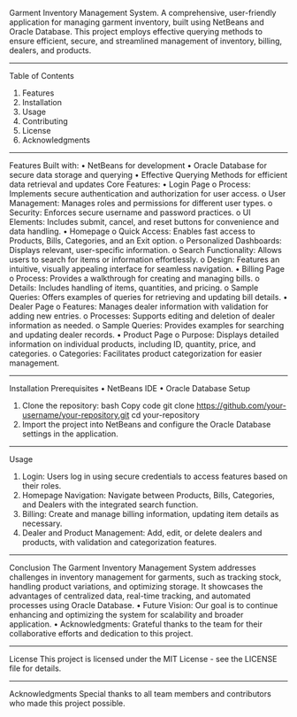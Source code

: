 Garment Inventory Management System.
A comprehensive, user-friendly application for managing garment inventory, built using NetBeans and Oracle Database. This project employs effective querying methods to ensure efficient, secure, and streamlined management of inventory, billing, dealers, and products.
________________________________________
Table of Contents
1.	Features
2.	Installation
3.	Usage
4.	Contributing
5.	License
6.	Acknowledgments
________________________________________
Features
Built with:
•	NetBeans for development
•	Oracle Database for secure data storage and querying
•	Effective Querying Methods for efficient data retrieval and updates
Core Features:
•	Login Page
o	Process: Implements secure authentication and authorization for user access.
o	User Management: Manages roles and permissions for different user types.
o	Security: Enforces secure username and password practices.
o	UI Elements: Includes submit, cancel, and reset buttons for convenience and data handling.
•	Homepage
o	Quick Access: Enables fast access to Products, Bills, Categories, and an Exit option.
o	Personalized Dashboards: Displays relevant, user-specific information.
o	Search Functionality: Allows users to search for items or information effortlessly.
o	Design: Features an intuitive, visually appealing interface for seamless navigation.
•	Billing Page
o	Process: Provides a walkthrough for creating and managing bills.
o	Details: Includes handling of items, quantities, and pricing.
o	Sample Queries: Offers examples of queries for retrieving and updating bill details.
•	Dealer Page
o	Features: Manages dealer information with validation for adding new entries.
o	Processes: Supports editing and deletion of dealer information as needed.
o	Sample Queries: Provides examples for searching and updating dealer records.
•	Product Page
o	Purpose: Displays detailed information on individual products, including ID, quantity, price, and categories.
o	Categories: Facilitates product categorization for easier management.
________________________________________
Installation
Prerequisites
•	NetBeans IDE
•	Oracle Database
Setup
1.	Clone the repository:
bash
Copy code
git clone https://github.com/your-username/your-repository.git
cd your-repository
2.	Import the project into NetBeans and configure the Oracle Database settings in the application.
________________________________________
Usage
1.	Login: Users log in using secure credentials to access features based on their roles.
2.	Homepage Navigation: Navigate between Products, Bills, Categories, and Dealers with the integrated search function.
3.	Billing: Create and manage billing information, updating item details as necessary.
4.	Dealer and Product Management: Add, edit, or delete dealers and products, with validation and categorization features.
________________________________________
Conclusion
The Garment Inventory Management System addresses challenges in inventory management for garments, such as tracking stock, handling product variations, and optimizing storage. It showcases the advantages of centralized data, real-time tracking, and automated processes using Oracle Database.
•	Future Vision: Our goal is to continue enhancing and optimizing the system for scalability and broader application.
•	Acknowledgments: Grateful thanks to the team for their collaborative efforts and dedication to this project.
________________________________________
License
This project is licensed under the MIT License - see the LICENSE file for details.
________________________________________
Acknowledgments
Special thanks to all team members and contributors who made this project possible.

